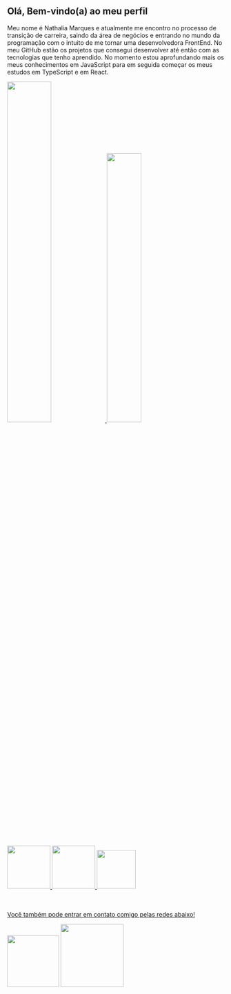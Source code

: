 ## Olá, Bem-vindo(a) ao meu perfil 
Meu nome é Nathalia Marques e atualmente me encontro no processo de transição de carreira, saindo da área de negócios e entrando no mundo da programação com o intuito de me tornar uma desenvolvedora FrontEnd. No meu GitHub estão os projetos que consegui desenvolver até então com as tecnologias que tenho aprendido. No momento estou aprofundando mais os meus conhecimentos em JavaScript para em seguida começar os meus estudos em TypeScript e em React. 

 <div>
   <a href="https://github.com/nathaliavsmarques">  
   <img width="45%" src="https://github-readme-stats.vercel.app/api?username=nathaliavsmarques&show_icons=true&theme=dracula"/>
   <img width="40%" src="https://github-readme-stats.vercel.app/api/top-langs/?username=nathaliavsmarques&layout=compact&langs&theme=dracula"/>
   
 </div>
 <br>
 <div>
    <img width="100em" src="https://cdn.jsdelivr.net/gh/devicons/devicon/icons/html5/html5-plain-wordmark.svg"/>       
    <img width="100em" src="https://cdn.jsdelivr.net/gh/devicons/devicon/icons/css3/css3-plain-wordmark.svg"/>    
    <img width="90em" src="https://cdn.jsdelivr.net/gh/devicons/devicon/icons/javascript/javascript-original.svg"/>
                   
 </div>   
   
  <br>
  <br>
  
 Você também pode entrar em contato comigo pelas redes abaixo!
 
 <div>   
  <a href = "mailto:nathaliamarques28@gmail.com"><img width="120em" src="https://img.shields.io/badge/-Gmail-%23333?style=for-the-badge&logo=gmail&logoColor=white"  target="_blank"></a>
  <a href="https://www.linkedin.com/in/nathaliavsmarques/" target="_blank"><img width="146em" src="https://img.shields.io/badge/-LinkedIn-%230077B5?style=for-the-badge&logo=linkedin&logoColor=white" target="_blank"></a>  
 </div>
